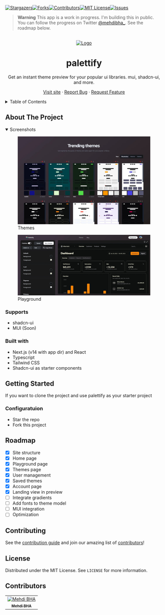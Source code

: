 [![Stargazers][stars-shield]][stars-url][![Forks][forks-shield]][forks-url][![Contributors][contributors-shield]][contributors-url][![MIT License][license-shield]][license-url][![Issues][issues-shield]][issues-url]

> **Warning**
> This app is a work in progress. I'm building this in public. You can follow the progress on Twitter [@mehdibha\_](https://twitter.com/mehdibha_).
> See the roadmap below.

<br/>
<div align="center">
  <a href="https://github.com/mehdibha/palettify">
    <img src="https://palettify.co/images/logo.png" alt="Logo" width="80" height="80">
  </a>
  <h1 align="center">palettify</h1>
  <p align="center">
    Get an instant theme preview for your popular ui libraries. mui, shadcn-ui, and more.
  </p>
  <p>
    
   <a href="https://palettify.co">Visit site</a>
    ·
    <a href="https://github.com/mehdibha/palettify/issues">Report Bug</a>
    ·
    <a href="https://github.com/mehdibha/palettify/issues">Request Feature</a>
  </p>
</div>

<details>
  <summary>Table of Contents</summary>
  <ol>
    <li><a href="#about-the-project">About The Project</a>
      <ul>
        <li><a href="#features">Features</a></li>
        <li><a href="#built-with">Built With</a></li>
      </ul>
    </li>
    <li><a href="#getting-started">Getting Started</a></li>
    <li><a href="#roadmap">Roadmap</a></li>
    <li><a href="#sites-using-notionfolio">Sites using palettify</a></li>
    <li><a href="#contributing">Contributing</a></li>
    <li><a href="#license">License</a></li>
    <li><a href="#contributors">Contributors</a></li>
  </ol>
</details>

<!-- ABOUT THE PROJECT -->

## About The Project

<details open><summary>Screenshots</summary>
  <figure>
    <img src="/images/themes.jpg" alt="Palettify themes">
    <figcaption>Themes</figcaption>
  </figure>
  <figure>
    <img src="/images/playground.jpg" alt="Palettify playground">
    <figcaption>Playground</figcaption>
  </figure>
</details>

### Supports

- shadcn-ui
- MUI (Soon)

### Built with

- Next.js (v14 with app dir) and React
- Typescript
- Tailwind CSS
- Shadcn-ui as starter components

## Getting Started

If you want to clone the project and use palettify as your starter project

### Configuratuion

- Star the repo
- Fork this project

## Roadmap

- [x] Site structure
- [x] Home page
- [x] Playground page
- [x] Themes page
- [x] User management
- [x] Saved themes
- [x] Account page
- [x] Landing view in preview
- [ ] Integrate gradients
- [ ] Add fonts to theme model
- [ ] MUI integration
- [ ] Optimization

<!-- CONTRIBUTING -->

## Contributing

See the [contribution guide](CONTRIBUTING.md) and join our amazing list of [contributors](https://github.com/mehdibha/palettify/graphs/contributors)!

<!-- LICENSE -->

## License

Distributed under the MIT License. See `LICENSE` for more information.

## Contributors

<table><tr align="left">
  <td align="center"><a href="https://github.com/mehdibha"><img src="https://avatars.githubusercontent.com/u/12223900?v=4" width="64px;"alt="Mehdi BHA"/><br/><sub><b>Mehdi BHA</b></sub></a></td>
</tr></table>

[contributors-shield]: https://img.shields.io/github/contributors/mehdibha/palettify.svg?style=for-the-badge
[contributors-url]: https://github.com/mehdibha/palettify/graphs/contributors
[forks-shield]: https://img.shields.io/github/forks/mehdibha/palettify.svg?style=for-the-badge
[forks-url]: https://github.com/mehdibha/palettify.svg/network/members
[stars-shield]: https://img.shields.io/github/stars/mehdibha/palettify.svg?style=for-the-badge
[stars-url]: https://github.com/mehdibha/palettify.svg/stargazers
[issues-shield]: https://img.shields.io/github/issues/mehdibha/palettify.svg?style=for-the-badge
[issues-url]: https://github.com/mehdibha/palettify.svg/issues
[license-shield]: https://img.shields.io/github/license/mehdibha/palettify.svg?style=for-the-badge
[license-url]: https://github.com/mehdibha/palettify.svg/blob/master/LICENSE.txt
